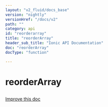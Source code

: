 ```yaml
---
layout: "v2_fluid/docs_base"
version: "nightly"
versionHref: "/docs/v2"
path: ""
category: api
id: "reorderarray"
title: "reorderArray"
header_sub_title: "Ionic API Documentation"
doc: "reorderArray"
docType: "function"

---
```










<h1 class="api-title">
<a class="anchor" name="reorder-array" href="#reorder-array"></a>

reorderArray





</h1>

<a class="improve-v2-docs" href="http://github.com/driftyco/ionic/edit/2.0//src/util/util.ts#L176">
Improve this doc
</a>











<!-- @usage tag -->


<!-- @property tags -->



<!-- instance methods on the class -->


<!-- related link --><!-- end content block -->


<!-- end body block -->

